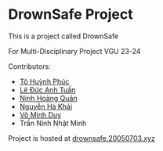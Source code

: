# DrownSafe Project

This is a project called DrownSafe

For Multi-Disciplinary Project VGU 23-24

Contributors:

- [Tô Huỳnh Phúc](https://github.com/tohuynhphuc)
- [Lê Đức Anh Tuấn](https://github.com/lts20050703)
- [Ninh Hoàng Quân](https://github.com/Quanninh)
- [Nguyễn Hà Khải](https://github.com/NguyenHaKhai)
- [Võ Minh Duy](https://github.com/sleepysphere)
- Trần Ninh Nhật Minh

Project is hosted at [drownsafe.20050703.xyz](https://drownsafe.20050703.xyz)
